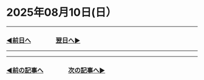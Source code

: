 # 2025年08月10日(日）

---

### [◀️前日へ](https://github.com/yuasys/chatty-journal/blob/main/2025/08/2025-08-09.md)&emsp;&emsp;&emsp;&emsp;[翌日へ▶️](https://github.com/yuasys/chatty-journal/blob/main/2025/08/2025-08-11.md)

---
---

### [◀️前の記事へ](https://github.com/yuasys/chatty-journal/blob/main/2025/08/2025-08-02.md)&emsp;&emsp;&emsp;&emsp;[次の記事へ▶️](https://github.com/yuasys/chatty-journal/blob/main/2025/08/2025-08-13.md)
